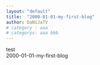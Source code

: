 ```yaml
---
layout: "default"
title:  "2000-01-01-my-first-blog"
author: DaNiJaTV
# category : aaa
# categorys: aaa bbb
---
```


test   
2000-01-01-my-first-blog  